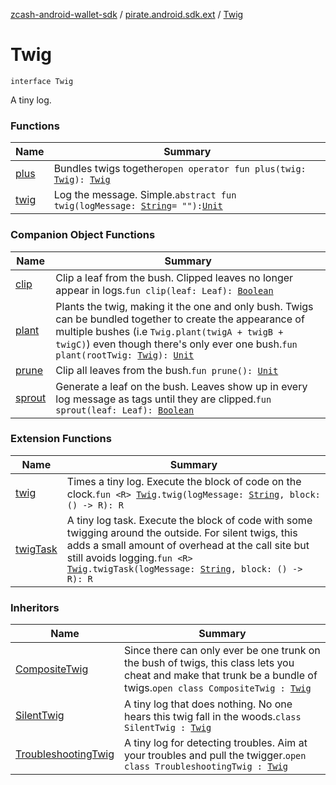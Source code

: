 [zcash-android-wallet-sdk](../../index.md) / [pirate.android.sdk.ext](../index.md) / [Twig](./index.md)

# Twig

`interface Twig`

A tiny log.

### Functions

| Name | Summary |
|---|---|
| [plus](plus.md) | Bundles twigs together`open operator fun plus(twig: `[`Twig`](./index.md)`): `[`Twig`](./index.md) |
| [twig](twig.md) | Log the message. Simple.`abstract fun twig(logMessage: `[`String`](https://kotlinlang.org/api/latest/jvm/stdlib/kotlin/-string/index.html)` = ""): `[`Unit`](https://kotlinlang.org/api/latest/jvm/stdlib/kotlin/-unit/index.html) |

### Companion Object Functions

| Name | Summary |
|---|---|
| [clip](clip.md) | Clip a leaf from the bush. Clipped leaves no longer appear in logs.`fun clip(leaf: Leaf): `[`Boolean`](https://kotlinlang.org/api/latest/jvm/stdlib/kotlin/-boolean/index.html) |
| [plant](plant.md) | Plants the twig, making it the one and only bush. Twigs can be bundled together to create the appearance of multiple bushes (i.e `Twig.plant(twigA + twigB + twigC)`) even though there's only ever one bush.`fun plant(rootTwig: `[`Twig`](./index.md)`): `[`Unit`](https://kotlinlang.org/api/latest/jvm/stdlib/kotlin/-unit/index.html) |
| [prune](prune.md) | Clip all leaves from the bush.`fun prune(): `[`Unit`](https://kotlinlang.org/api/latest/jvm/stdlib/kotlin/-unit/index.html) |
| [sprout](sprout.md) | Generate a leaf on the bush. Leaves show up in every log message as tags until they are clipped.`fun sprout(leaf: Leaf): `[`Boolean`](https://kotlinlang.org/api/latest/jvm/stdlib/kotlin/-boolean/index.html) |

### Extension Functions

| Name | Summary |
|---|---|
| [twig](../twig.md) | Times a tiny log. Execute the block of code on the clock.`fun <R> `[`Twig`](./index.md)`.twig(logMessage: `[`String`](https://kotlinlang.org/api/latest/jvm/stdlib/kotlin/-string/index.html)`, block: () -> R): R` |
| [twigTask](../twig-task.md) | A tiny log task. Execute the block of code with some twigging around the outside. For silent twigs, this adds a small amount of overhead at the call site but still avoids logging.`fun <R> `[`Twig`](./index.md)`.twigTask(logMessage: `[`String`](https://kotlinlang.org/api/latest/jvm/stdlib/kotlin/-string/index.html)`, block: () -> R): R` |

### Inheritors

| Name | Summary |
|---|---|
| [CompositeTwig](../-composite-twig/index.md) | Since there can only ever be one trunk on the bush of twigs, this class lets you cheat and make that trunk be a bundle of twigs.`open class CompositeTwig : `[`Twig`](./index.md) |
| [SilentTwig](../-silent-twig/index.md) | A tiny log that does nothing. No one hears this twig fall in the woods.`class SilentTwig : `[`Twig`](./index.md) |
| [TroubleshootingTwig](../-troubleshooting-twig/index.md) | A tiny log for detecting troubles. Aim at your troubles and pull the twigger.`open class TroubleshootingTwig : `[`Twig`](./index.md) |
